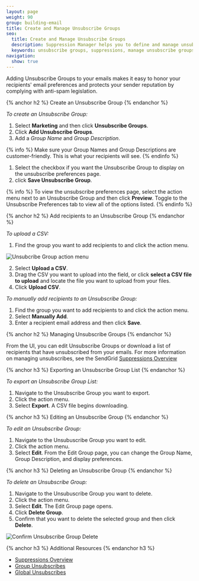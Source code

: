 ```yaml
---
layout: page
weight: 90
group: building-email
title: Create and Manage Unsubscribe Groups
seo:
  title: Create and Manage Unsubscribe Groups
  description: Suppression Manager helps you to define and manage unsubscribe groups to keep you out of the spam folder.
  keywords: unsubscribe groups, suppressions, manage unsubscribe groups, delete unsubscribe groups
navigation:
  show: true
---
```


Adding Unsubscribe Groups to your emails makes it easy to honor your recipients' email preferences and protects your sender reputation by complying with anti-spam legislation. 
 
{% anchor h2 %}
Create an Unsubscribe Group
{% endanchor %}

*To create an Unsubscribe Group:*

1. Select **Marketing** and then click **Unsubscribe Groups**.
1. Click **Add Unsubscribe Groups**. 
1. Add a *Group Name* and *Group Description*. 

{% info %}
Make sure your Group Names and Group Descriptions are customer-friendly. This is what your recipients will see. 
{% endinfo %}

1. Select the checkbox if you want the Unsubscribe Group to display on the unsubscribe preferences page. 
1. click **Save Unsubscribe Group**. 

{% info %}
To view the unsubscribe preferences page, select the action menu next to an Unsubscribe Group and then click **Preview**. Toggle to the Unsubscribe Preferences tab to view all of the options listed. {% endinfo %}

{% anchor h2 %}
Add recipients to an Unsubscribe Group
{% endanchor %}

*To upload a CSV:*

1. Find the group you want to add recipients to and click the action menu. 

![]({{root_url}}/img/unsub_action_menu.png "Unsubcribe Group action menu")

2. Select **Upload a CSV**. 
3. Drag the CSV you want to upload into the field, or click **select a CSV file to upload** and locate the file you want to upload from your files.
4. Click **Upload CSV**. 

*To manually add recipients to an Unsubscribe Group:*

1. Find the group you want to add recipients to and click the action menu.
1. Select **Manually Add**. 
1. Enter a recipient email address and then click **Save**. 

{% anchor h2 %}
Managing Unsubscribe Groups
{% endanchor %}

From the UI, you can edit Unsubscribe Groups or download a list of recipients that have unsubscribed from your emails. For more information on managing unsubscribes, see the SendGrid [Suppressions Overview]({{root_url}}/help-support/sending-email/index-suppressions/#-Managing-Unsubscribes)

{% anchor h3 %}
Exporting an Unsubscribe Group List
{% endanchor %}

*To export an Unsubscribe Group List:*

1. Navigate to the Unsubscribe Group you want to export.
1. Click the action menu.
1. Select **Export**. A CSV file begins downloading.

{% anchor h3 %}
Editing an Unsubscribe Group
{% endanchor %}

*To edit an Unsubscribe Group:*

1. Navigate to the Unsubuscribe Group you want to edit.
1. Click the action menu.
1. Select **Edit**. 
From the Edit Group page, you can change the Group Name, Group Description, and display preferences. 

{% anchor h3 %}
Deleting an Unsubscribe Group
{% endanchor %}

*To delete an Unsubscribe Group:*

1. Navigate to the Unsubuscribe Group you want to delete.
1. Click the action menu.
1. Select **Edit**. The Edit Group page opens.
1. Click **Delete Group**. 
1. Confirm that you want to delete the selected group and then click **Delete**.

![]({{root_url}}/img/confirm_unsub_group_delete.png "Confirm Unsubscribe Group Delete")

{% anchor h3 %}
Additional Resources
{% endanchor h3 %}

- [Suppressions Overview]({{root_url}}/help-support/sending-email/index-suppressions/)
- [Group Unsubscribes]({{root_url}}/help-support/sending-email/group-unsubscribes/)
- [Global Unsubscribes]({{root_url}}/User_Guide/Suppressions/global_unsubscribes/)
